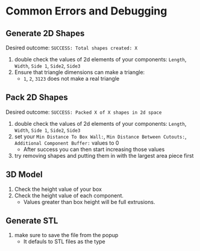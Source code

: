 # Common Errors and Debugging

## Generate 2D Shapes
Desired outcome: `SUCCESS: Total shapes created: X`
1) double check the values of 2d elements of your components: `Length`, `Width`, `Side 1`, `Side2`, `Side3`
2) Ensure that triangle dimensions can make a triangle:
    - `1`, `2`, `3123` does not make a real triangle

## Pack 2D Shapes
Desired outcome: `SUCCESS: Packed X of X shapes in 2d space`
1) double check the values of 2d elements of your components: `Length`, `Width`, `Side 1`, `Side2`, `Side3`
2) set your `Min Distance To Box Wall:`, `Min Distance Between Cutouts:`, `Additional Component Buffer:` values to 0
    - After success you can then start increasing those values 
3) try removing shapes and putting them in with the largest area piece first 

## 3D Model
1) Check the height value of your box
2) Check the height value of each component.
    - Values greater than box height will be full extrusions.

## Generate STL
1) make sure to save the file from the popup
    - It defauls to STL files as the type
